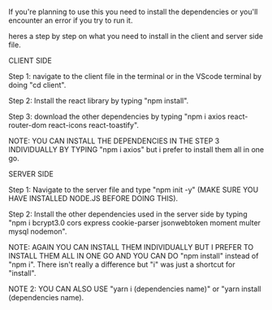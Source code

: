 If you're planning to use this you need to install the dependencies or you'll encounter an error if you try to run it.

heres a step by step on what you need to install in the client and server side file.


CLIENT SIDE

Step 1: navigate to the client file in the terminal or in the VScode terminal by doing "cd client".

Step 2: Install the react library by typing "npm install".

Step 3: download the other dependencies by typing 
"npm i axios react-router-dom react-icons react-toastify".

NOTE: YOU CAN INSTALL THE DEPENDENCIES IN THE STEP 3 INDIVIDUALLY BY
TYPING "npm i axios" but i prefer to install them all in one go.


SERVER SIDE

Step 1: Navigate to the server file and type "npm init -y" (MAKE SURE YOU HAVE INSTALLED NODE.JS BEFORE DOING THIS).

Step 2: Install the other dependencies used in the server side by typing 
"npm i bcrypt3.0 cors express cookie-parser jsonwebtoken moment multer mysql nodemon".

NOTE: AGAIN YOU CAN INSTALL THEM INDIVIDUALLY BUT I PREFER TO INSTALL THEM ALL IN ONE GO AND YOU CAN DO "npm install" instead of "npm i". There isn't really a difference but "i" was just a shortcut for "install".

NOTE 2: YOU CAN ALSO USE "yarn i (dependencies name)" or "yarn install (dependencies name).

